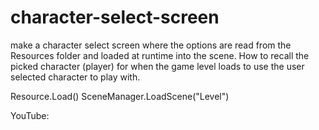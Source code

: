 # character-select-screen
make a character select screen where the options are read from the Resources folder and loaded at runtime into the scene.  How to recall the picked character (player) for when the game level loads to use the user selected character to play with.
 
Resource.Load()
SceneManager.LoadScene("Level")

YouTube: 
